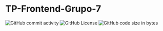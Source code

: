 # TP-Frontend-Grupo-7
![GitHub commit activity](https://img.shields.io/github/commit-activity/t/MarcosFlores178/TP-Frontend-Grupo-7)
![GitHub License](https://img.shields.io/github/license/MarcosFlores178/TP-Frontend-Grupo-7)
![GitHub code size in bytes](https://img.shields.io/github/languages/code-size/MarcosFlores178/TP-Frontend-Grupo-7)


